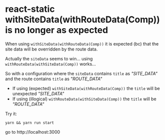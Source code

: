# react-static withSiteData(withRouteData(Comp)) is no longer as expected

When using `withSiteData(withRouteData(Comp))` it is expected (bc) that the site data will be overridden by the route data.

Actually the `siteData` seems to win... using `withRouteData(withSiteData(Comp))` works...

So with a configuration where the `siteData` contains `title` as _"SITE_DATA"_ and
the route contains `title` as _"ROUTE_DATA"_

 * If using (expected) `withSiteData(withRouteData(Comp))` the `title` will be unexpected _"SITE_DATA"_
 * If using (illogical) `withRouteData(withSiteData(Comp))` the `title` will be _"ROUTE_DATA"_

Try it:
            
    yarn && yarn run start
    
go to http://localhost:3000